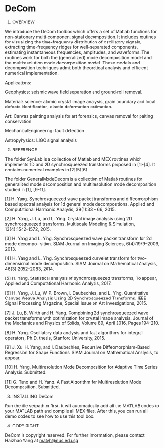 # DeCom

1. OVERVIEW

We introduce the DeCom toolbox which offers a set of Matlab functions for non-stationary multi-component signal decomposition. It includes routines for visualizing the time-frequency distribution of oscillatory signals, extracting time-frequency ridges for well-separated components, estimating instantaneous frequencies, amplitudes, and waveforms. The routines work for both the (generalized) mode decomposition model and the multiresolution mode decomposition model. These models and decomposition techniques admit both theoretical analysis and efficient numerical implementation.

Applications:

Geophysics:  seismic wave field separation and ground-roll removal.

Materials science:  atomic crystal image analysis, grain boundary and local defects identification, elastic deformation estimation.

Art:  Canvas painting analysis for art forensics, canvas removal for paiting conservation

MechanicalEngineering: fault detection

Astropyhysics: LIGO signal analysis

2. REFERENCE

The folder SynLab is a collection of Matlab and MEX routines which implements 1D and 2D synchrosqueezed transforms proposed in [1]-[4]. It contains numerical examples in [2][5][6].

The folder GeneralModeDecom is a collection of Matlab routines for generalized mode decomposition and multiresolution mode decomposition studied in [1], [9-11].

[1] H. Yang. Synchrosqueezed wave packet transforms and diffeomorphism based spectral analysis for 1d general mode decompositions. Applied and Computational Harmonic Analysis, 39(1):33 – 66, 2015.

[2] H. Yang, J. Lu, and L. Ying. Crystal image analysis using 2D synchrosqueezed transforms. Multiscale Modeling & Simulation, 13(4):1542–1572, 2015.

[3] H. Yang and L. Ying. Synchrosqueezed wave packet transform for 2d mode decompo- sition. SIAM Journal on Imaging Sciences, 6(4):1979–2009, 2013.

[4] H. Yang and L. Ying. Synchrosqueezed curvelet transform for two-dimensional mode decomposition. SIAM Journal on Mathematical Analysis, 46(3):2052–2083, 2014.

[5] H. Yang.  Statistical analysis of synchrosqueezed transforms, To appear, Applied and Computational Harmonic Analysis, 2017.

[6] H. Yang, J. Lu, W. P. Brown, I. Daubechies, and L. Ying, Quantitative Canvas Weave Analysis Using 2D Synchrosqueezed Transforms. IEEE Signal Processing Magazine, Special Issue on Art Investigations, 2015.

[7] J. Lu, B. Wirth and H. Yang. Compbining 2d synchrosqueezed wave packet transforms with optimization for crystal image analysis. Journal of the Mechanics and Physics of Solids, Volume 89, April 2016, Pages 194-210.

[8] H. Yang. Oscillatory data analysis and fast algorithms for integral operators, Ph.D. thesis, Stanford University, 2015.

[9] J. Xu, H. Yang, and I. Daubechies, Recursive Diffeomorphism-Based Regression for Shape Functions. SIAM Journal on Mathematical Analysis, to appear.

[10] H. Yang, Multiresolution Mode Decomposition for Adaptive Time Series Analysis. Submitted.

[11] G. Tang and H. Yang, A Fast Algorithm for Multiresolution Mode Decomposition. Submitted.


3. INSTALLING DeCom

Run the file setpath.m first. It will automatically add all the MATLAB codes to your MATLAB path and compile all MEX files. After this, you can run all demo codes to see how to use this tool box.

4. COPY RIGHT

DeCom is copyright reserved. For further information, please contact
Haizhao Yang at matyh@nus.edu.sg

